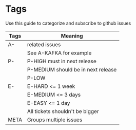 # Tags

Use this guide to categorize and subscribe to github issues


| Tags         | Meaning                            |
| -----        | -------                            |
| A-<area>     | <area> related issues              |
|              | See A-KAFKA for example            |
| P-<priority> | P-HIGH must in next release        |
|              | P-MEDIUM should be in next release |
|              | P-LOW                              |
| E-<effort>   | E-HARD <= 1 week                   |
|              | E-MEDIUM <= 3 days                 |
|              | E-EASY <= 1 day                    |
|              | All tickets shouldn't be bigger    |
| META         | Groups multiple issues             |

